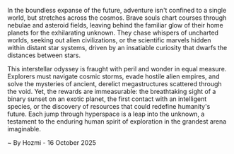 
In the boundless expanse of the future, adventure isn't confined to a single world, but stretches across the cosmos. Brave souls chart courses through nebulae and asteroid fields, leaving behind the familiar glow of their home planets for the exhilarating unknown. They chase whispers of uncharted worlds, seeking out alien civilizations, or the scientific marvels hidden within distant star systems, driven by an insatiable curiosity that dwarfs the distances between stars.

This interstellar odyssey is fraught with peril and wonder in equal measure. Explorers must navigate cosmic storms, evade hostile alien empires, and solve the mysteries of ancient, derelict megastructures scattered through the void. Yet, the rewards are immeasurable: the breathtaking sight of a binary sunset on an exotic planet, the first contact with an intelligent species, or the discovery of resources that could redefine humanity's future. Each jump through hyperspace is a leap into the unknown, a testament to the enduring human spirit of exploration in the grandest arena imaginable.

~ By Hozmi - 16 October 2025
